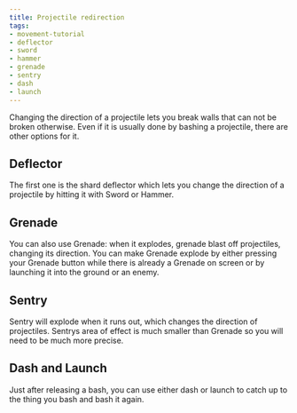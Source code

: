 ```yaml
---
title: Projectile redirection
tags:
- movement-tutorial
- deflector
- sword
- hammer
- grenade
- sentry
- dash
- launch
---
```


Changing the direction of a projectile lets you break walls that can not be broken otherwise. Even if it is usually done by bashing a projectile, there are other options for it.

## Deflector

The first one is the shard deflector which lets you change the direction of a projectile by hitting it with Sword or Hammer.

<youtube-video id="_sPyYtsLdVI"></youtube-video>

## Grenade

You can also use Grenade: when it explodes, grenade blast off projectiles, changing its direction.
You can make Grenade explode by either pressing your Grenade button while there is already a Grenade on screen or by launching it into the ground or an enemy.

<youtube-video id="tXBH2pLWHy8"></youtube-video>

## Sentry

Sentry will explode when it runs out, which changes the direction of projectiles. Sentrys area of effect is much smaller than Grenade so you will need to be much more precise.

## Dash and Launch

Just after releasing a bash, you can use either dash or launch to catch up to the thing you bash and bash it again.

<youtube-video id="tK7JGCWocMM"></youtube-video>